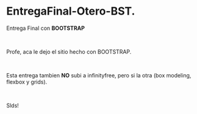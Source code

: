 # EntregaFinal-Otero-BST.
<p> Entrega Final con <strong> BOOTSTRAP</strong></p> <br>
<p>Profe, aca le dejo el sitio hecho con BOOTSTRAP.</p><br>
<p> Esta entrega tambien <strong>NO</strong> subi a infinityfree, pero si la otra (box modeling, flexbox y grids). </p> <br>

<p>Slds!</p>
